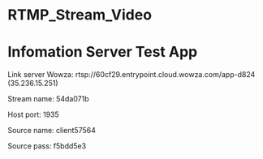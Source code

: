 # RTMP_Stream_Video


# Infomation Server Test App
 
<p>Link server Wowza: 	rtsp://60cf29.entrypoint.cloud.wowza.com/app-d824 (35.236.15.251)</p>
<p>Stream name: 54da071b</p>
<p>Host port: 1935</p>
<p>Source name: client57564</p>
<p>Source pass: f5bdd5e3</p>
